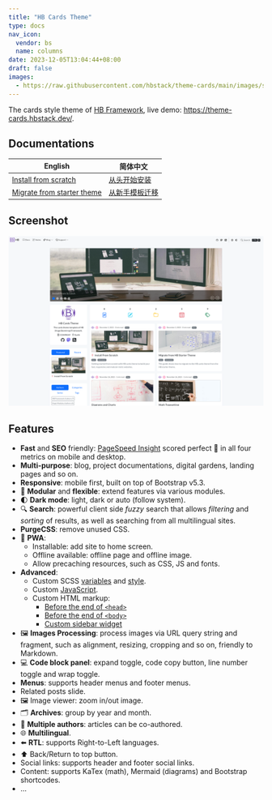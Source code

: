 ```yaml
---
title: "HB Cards Theme"
type: docs
nav_icon:
  vendor: bs
  name: columns
date: 2023-12-05T13:04:44+08:00
draft: false
images:
  - https://raw.githubusercontent.com/hbstack/theme-cards/main/images/screenshot.png?height=1920&width=1280
---
```


The cards style theme of [HB Framework](https://hbstack.dev/), live demo: https://theme-cards.hbstack.dev/.

## Documentations

| English | 简体中文 |
| --- | --- |
| [Install from scratch](https://theme-cards.hbstack.dev/docs/install-from-scratch/) | [从头开始安装](https://theme-cards.hbstack.dev/zh-hans/docs/install-from-scratch/) |
| [Migrate from starter theme](https://theme-cards.hbstack.dev/docs/migrate-from-starter-theme/) | [从新手模板迁移](https://theme-cards.hbstack.dev/zh-hans/docs/migrate-from-starter-theme/) |

## Screenshot

![Screenshot](https://raw.githubusercontent.com/hbstack/theme-cards/main/images/screenshot.png)

## Features

- **Fast** and **SEO** friendly: [PageSpeed Insight](https://pagespeed.web.dev/analysis?url=https://theme-cards.hbstack.dev/) scored perfect :100: in all four metrics on mobile and desktop.
- **Multi-purpose**: blog, project documentations, digital gardens, landing pages and so on.
- **Responsive**: mobile first, built on top of Bootstrap v5.3.
- :ice_cube: **Modular** and **flexible**: extend features via various modules.
- :first_quarter_moon: **Dark mode**: light, dark or auto (follow system).
- :mag: **Search**: powerful client side *fuzzy* search that allows *filtering* and *sorting* of results, as well as searching from all multilingual sites.
- **PurgeCSS**: remove unused CSS.
- :rocket: **PWA**:
  - Installable: add site to home screen.
  - Offline available: offline page and offline image.
  - Allow precaching resources, such as CSS, JS and fonts.
- **Advanced**:
  - Custom SCSS [variables](https://github.com/hbstack/theme-cards/blob/main/exampleSite/assets/hb/modules/custom/scss/variables.tmpl.scss) and [style](https://github.com/hbstack/theme-cards/blob/main/exampleSite/assets/hb/modules/custom/scss/index.scss).
  - Custom [JavaScript](https://github.com/hbstack/theme-cards/blob/main/exampleSite/assets/hb/modules/custom/js/index.ts).
  - Custom HTML markup:
    - [Before the end of `<head>`](https://github.com/hbstack/theme-cards/blob/main/exampleSite/layouts/partials/hugopress/modules/hb-custom/hooks/head-end.html)
    - [Before the end of `<body>`](https://github.com/hbstack/theme-cards/blob/main/exampleSite/layouts/partials/hugopress/modules/hb-custom/hooks/body-end.html)
    - [Custom sidebar widget](https://github.com/hbstack/theme-cards/blob/main/exampleSite/layouts/partials/hugopress/modules/hb-custom/hooks/hb-blog-sidebar.html)
- :framed_picture: **Images Processing**: process images via URL query string and fragment, such as alignment, resizing, cropping and so on, friendly to Markdown.
- :computer: **Code block panel**: expand toggle, code copy button, line number toggle and wrap toggle.
- **Menus**: supports header menus and footer menus.
- Related posts slide.
- :framed_picture: Image viewer: zoom in/out image.
- :card_index_dividers:	**Archives**: group by year and month.
- :memo: **Multiple authors**: articles can be co-authored.
- :globe_with_meridians: **Multilingual**.
- :arrow_left: **RTL**: supports Right-to-Left languages.
- :arrow_up: Back/Return to top button.
- Social links: supports header and footer social links.
- Content: supports KaTex (math), Mermaid (diagrams) and Bootstrap shortcodes.
- ...
